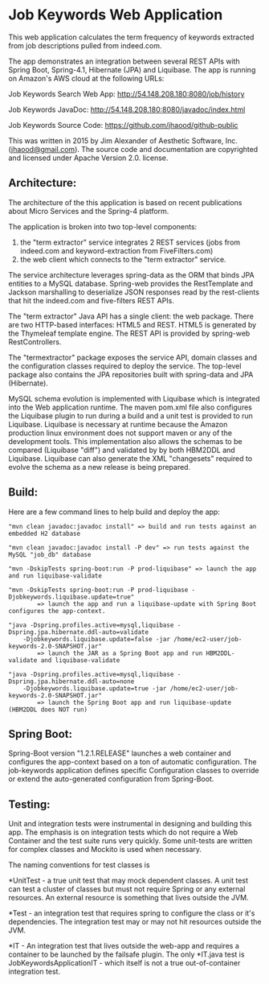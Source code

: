 # Job Keywords Web Application
This web application calculates the term frequency of keywords extracted from job descriptions pulled from indeed.com. 

The app demonstrates an integration between several REST APIs with Spring Boot, Spring-4.1, Hibernate (JPA) and Liquibase. The app is running on Amazon's AWS cloud at the following URLs:

Job Keywords Search Web App: http://54.148.208.180:8080/job/history

Job Keywords JavaDoc: http://54.148.208.180:8080/javadoc/index.html

Job Keywords Source Code: https://github.com/jhaood/github-public

This was written in 2015 by Jim Alexander of Aesthetic Software, Inc. (jhaood@gmail.com). The source code and documentation are copyrighted and licensed under Apache Version 2.0. license. 

## Architecture:

The architecture of the this application is based on recent publications about Micro Services and the Spring-4 platform. 

The application is broken into two top-level components: 
1) the "term extractor" service integrates 2 REST services (jobs from indeed.com and keyword-extraction from FiveFilters.com)
2) the web client which connects to the "term extractor" service. 

The service architecture leverages spring-data as the ORM that binds JPA entities to a MySQL database. Spring-web provides the RestTemplate and Jackson marshalling to deserialize JSON responses read by the rest-clients that hit the indeed.com and five-filters REST APIs. 

The "term extractor" Java API has a single client: the web package. There are two HTTP-based interfaces: HTML5 and REST. HTML5 is generated by the Thymeleaf template engine. The REST API is provided by spring-web RestControllers. 

The "termextractor" package exposes the service API, domain classes and the configuration classes required to 
deploy the service. The top-level package also contains the JPA repositories built with spring-data and JPA (Hibernate). 

MySQL schema evolution is implemented with Liquibase which is integrated into the Web application runtime. The maven pom.xml file also configures the Liquibase plugin to run during a build and a unit test is provided to run Liquibase. Liquibase is necessary at runtime because the Amazon production linux environment does not support maven or any of the development tools. This implementation also allows the schemas to be compared (Liquibase "diff") and validated by by both HBM2DDL and Liquibase. Liquibase can also generate the XML "changesets" required to evolve the schema as a new release is being prepared.  

## Build:

Here are a few command lines to help build and deploy the app:

	"mvn clean javadoc:javadoc install" => build and run tests against an embedded H2 database
	
	"mvn clean javadoc:javadoc install -P dev" => run tests against the MySQL "job_db" database
	
	"mvn -DskipTests spring-boot:run -P prod-liquibase" => launch the app and run liquibase-validate 
	
	"mvn -DskipTests spring-boot:run -P prod-liquibase -Djobkeywords.liquibase.update=true"
			=> launch the app and run a liquibase-update with Spring Boot configures the app-context. 
		
	"java -Dspring.profiles.active=mysql,liquibase -Dspring.jpa.hibernate.ddl-auto=validate 
		-Djobkeywords.liquibase.update=false -jar /home/ec2-user/job-keywords-2.0-SNAPSHOT.jar"
			=> launch the JAR as a Spring Boot app and run HBM2DDL-validate and liquibase-validate
		
	"java -Dspring.profiles.active=mysql,liquibase -Dspring.jpa.hibernate.ddl-auto=none 
		-Djobkeywords.liquibase.update=true -jar /home/ec2-user/job-keywords-2.0-SNAPSHOT.jar"
			=> launch the Spring Boot app and run liquibase-update (HBM2DDL does NOT run)


## Spring Boot: 

Spring-Boot version "1.2.1.RELEASE" launches a web container and configures the app-context based on a ton of automatic configuration. The job-keywords application defines specific Configuration classes to override or extend the auto-generated configuration from Spring-Boot. 

## Testing: 

Unit and integration tests were instrumental in designing and building this app. The emphasis is on integration tests which do not require a Web Container and the test suite runs very quickly.  Some unit-tests are written for complex classes and Mockito is used when necessary. 

The naming conventions for test classes is

*UnitTest - a true unit test that may mock dependent classes. A unit test can test a cluster of classes but must not require Spring or any external resources. An external resource is something that lives outside the JVM.

*Test - an integration test that requires spring to configure the class or it's dependencies. The integration test may or may not hit resources outside the JVM.

*IT - An integration test that lives outside the web-app and requires a container to be launched by the failsafe plugin. The only *IT.java test is JobKeywordsApplicationIT - which itself is not a true out-of-container integration test.



